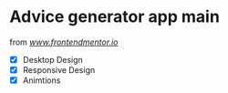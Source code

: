 # Advice generator app main

from *www.frontendmentor.io*

- [x] Desktop Design
- [x] Responsive Design
- [x] Animtions
